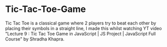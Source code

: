 # Tic-Tac-Toe-Game
Tic Tac Toe is a classical game where 2 players try to beat each other by placing their symbols in a straight line, I made this whilst watching YT video "Lecture 9 : Tic Tac Toe Game in JavaScript | JS Project | JavaScript Full Course" by Shradha Khapra.
